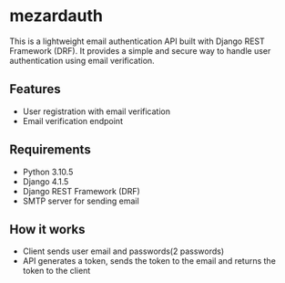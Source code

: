 # mezardauth

This is a lightweight email authentication API built with Django REST Framework (DRF). It provides a simple and secure way to handle user authentication using email verification.

## Features

- User registration with email verification
- Email verification endpoint
<!-- - Login endpoint with token-based authentication
- User profile management -->
<!-- - Password reset functionality -->

## Requirements

- Python 3.10.5
- Django 4.1.5
- Django REST Framework (DRF)
- SMTP server for sending email


## How it works

- Client sends user email and passwords(2 passwords)
- API generates a token, sends the token to the email and returns the token to the client